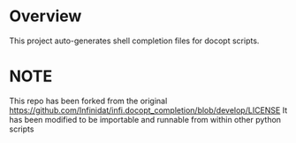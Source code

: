 Overview
========
This project auto-generates shell completion files for docopt scripts.

NOTE
=======
This repo has been forked from the original https://github.com/Infinidat/infi.docopt_completion/blob/develop/LICENSE
It has been modified to be importable and runnable from within other python scripts
